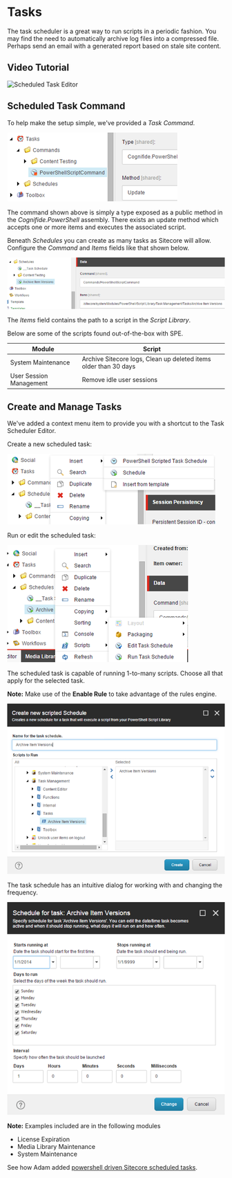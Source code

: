 # Tasks

The task scheduler is a great way to run scripts in a periodic fashion. You may find the need to automatically archive log files into a compressed file. Perhaps send an email with a generated report based on stale site content.

## Video Tutorial

![Scheduled Task Editor](https://img.youtube.com/vi/Q6QKqRwrkuU/0.jpg)

## Scheduled Task Command

To help make the setup simple, we've provided a _Task Command_.

![PowerShell Script Command](../../../.gitbook/assets/tasks-powershellscriptcommand.png)

The command shown above is simply a type exposed as a public method in the _Cognifide.PowerShell_ assembly. There exists an update method which accepts one or more items and executes the associated script.

Beneath _Schedules_ you can create as many tasks as Sitecore will allow. Configure the _Command_ and _Items_ fields like that shown below.

![PowerShell Script Task](../../../.gitbook/assets/tasks-archiveschedule.png)

The _Items_ field contains the path to a script in the _Script Library_.

Below are some of the scripts found out-of-the-box with SPE.

| Module | Script |
| --- | --- |
| System Maintenance | Archive Sitecore logs, Clean up deleted items older than 30 days |
| User Session Management | Remove idle user sessions |

## Create and Manage Tasks

We've added a context menu item to provide you with a shortcut to the Task Scheduler Editor.

Create a new scheduled task:

![Insert Option for Task](../../../.gitbook/assets/task-inserttask.png)

Run or edit the scheduled task:

![Run or Edit Task Schedule](../../../.gitbook/assets/task-runedittask.png)

The scheduled task is capable of running 1-to-many scripts. Choose all that apply for the selected task.

**Note:** Make use of the **Enable Rule** to take advantage of the rules engine.

![Dialog to Select Task Scripts](../../../.gitbook/assets/task-createtaskwithscripts.png)

The task schedule has an intuitive dialog for working with and changing the frequency.

![Dialog to Edit Task Schedule](../../../.gitbook/assets/task-edittaskschedule.png)

**Note:** Examples included are in the following modules

* License Expiration
* Media Library Maintenance
* System Maintenance

See how Adam added [powershell driven Sitecore scheduled tasks](https://github.com/SitecorePowerShell/Book/tree/a1cbd06eba0aad8913e553f4aaa08de0412c635a/modules/integration-points/tasks/[https:/blog.najmanowicz.com/2011/11/29/powershell-driven-sitecore-scheduled-tasks/]/README.md).

